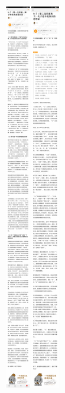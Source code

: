 ![](../../images/2017年05月/XY0528第一支彩蛋来了：狮子和老虎谁更厉害.jpg)
![](../../images/2017年05月/XY0528第二支彩蛋来了：孔子是不是伟大的思想家.jpg)
